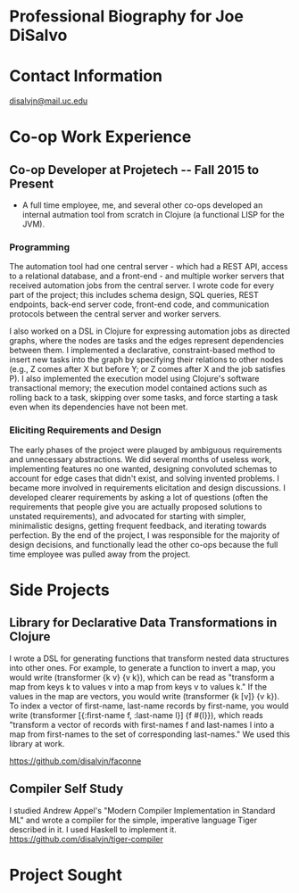 # Professional Biography for Joe DiSalvo

# Contact Information
disalvjn@mail.uc.edu

# Co-op Work Experience
## Co-op Developer at Projetech -- Fall 2015 to Present
- A full time employee, me, and several other co-ops developed an internal autmation tool from scratch in Clojure (a functional LISP for the JVM).
### Programming
The automation tool had one central server - which had a REST API, access to a relational database, and a front-end - and multiple worker servers that received automation jobs from the central server. I wrote code for every part of the project; this includes schema design, SQL queries, REST endpoints, back-end server code, front-end code, and communication protocols between the central server and worker servers.

I also worked on a DSL in Clojure for expressing automation jobs as directed graphs, where the nodes are tasks and the edges represent dependencies between them. I implemented a declarative, constraint-based method to insert new tasks into the graph by specifying their relations to other nodes (e.g., Z comes after X but before Y; or Z comes after X and the job satisfies P). I also implemented the execution model using Clojure's software transactional memory; the execution model contained actions such as rolling back to a task, skipping over some tasks, and force starting a task even when its dependencies have not been met.

### Eliciting Requirements and Design
The early phases of the project were plauged by ambiguous requirements and unnecessary abstractions. We did several months of useless work, implementing features no one wanted, designing convoluted schemas to account for edge cases that didn't exist, and solving invented problems. I became more involved in requirements elicitation and design discussions. I developed clearer requirements by asking a lot of questions (often the requirements that people give you are actually proposed solutions to unstated requirements), and advocated for starting with simpler, minimalistic designs, getting frequent feedback, and iterating towards perfection. By the end of the project, I was responsible for the majority of design decisions, and functionally lead the other co-ops because the full time employee was pulled away from the project.

# Side Projects
## Library for Declarative Data Transformations in Clojure
I wrote a DSL for generating functions that transform nested data structures into other ones. For example, to generate a function to invert a map, you would write (transformer {k v} {v k}), which can be read as "transform a map from keys k to values v into a map from keys v to values k." If the values in the map are vectors, you would write (transformer {k [v]} {v k}). To index a vector of first-name, last-name records by first-name, you would write (transformer [{:first-name f, :last-name l}] {f #{l}}), which reads "transform a vector of records with first-names f and last-names l into a map from first-names to the set of corresponding last-names." We used this library at work.

https://github.com/disalvjn/faconne

## Compiler Self Study
I studied Andrew Appel's "Modern Compiler Implementation in Standard ML" and wrote a compiler for the simple, imperative language Tiger described in it. I used Haskell to implement it.
https://github.com/disalvjn/tiger-compiler

# Project Sought
